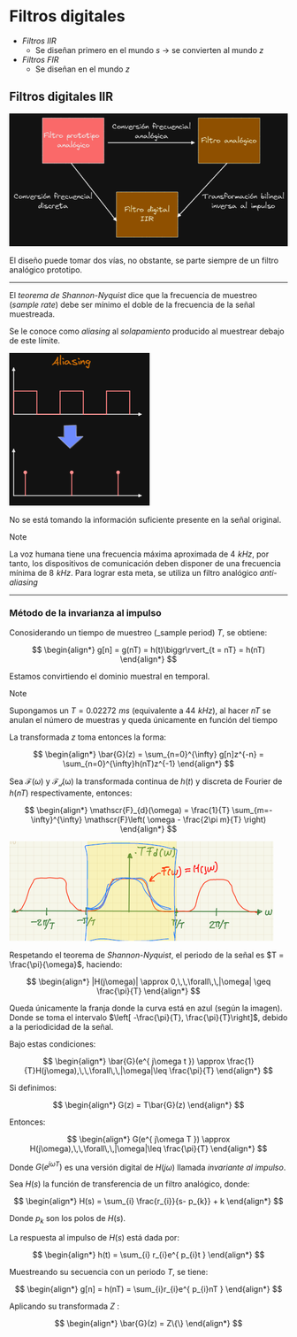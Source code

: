 # Filtros digitales

- _Filtros IIR_
	- Se diseñan primero en el mundo $s$ -> se convierten al mundo $z$
- _Filtros FIR_
	- Se diseñan en el mundo $z$


## Filtros digitales IIR

![](attachments/Pasted%20image%2020230604083109.png)

El diseño puede tomar dos vías, no obstante, se parte siempre de un filtro analógico prototipo.

---

El _teorema de Shannon-Nyquist_ dice que la frecuencia de muestreo (_sample rate_) debe ser mínimo el doble de la frecuencia de la señal muestreada.

Se le conoce como _aliasing_ al _solapamiento_ producido al muestrear debajo de este límite.

![](attachments/Pasted%20image%2020230604085314.png)

No se está tomando la información suficiente presente en la señal original.

>[!Note]
>La voz humana tiene una frecuencia máxima aproximada de $4\,\,kHz$, por tanto, los dispositivos de comunicación deben disponer de una frecuencia mínima de $8\,\,kHz$.
>Para lograr esta meta, se utiliza un filtro analógico _anti-aliasing_

---


### Método de la invarianza al impulso

Conosiderando un tiempo de muestreo (_sample period) $T$, se obtiene:

$$
\begin{align*}
	g[n] = g(nT) = h(t)\biggr\rvert_{t = nT} = h(nT)
\end{align*}
$$

Estamos convirtiendo el dominio muestral en temporal.

>[!Note]
> Supongamos un $T = 0.02272\,\,ms$ (equivalente a $44\,\,kHz$), al hacer $nT$ se anulan el número de muestras y queda únicamente en función del tiempo

La transformada $z$ toma entonces la forma:

$$
\begin{align*}
	\bar{G}(z) = \sum_{n=0}^{\infty} g[n]z^{-n} = \sum_{n=0}^{\infty}h(nT)z^{-1}
\end{align*}
$$

Sea $\mathscr{F}(\omega)$ y $\mathscr{F_{d}(\omega)}$ la transformada continua de $h(t)$ y discreta de Fourier de $h(nT)$ respectivamente, entonces:

$$
\begin{align*}
	\mathscr{F}_{d}(\omega) = \frac{1}{T} \sum_{m=-\infty}^{\infty} \mathscr{F}\left( \omega - \frac{2\pi m}{T} \right)
\end{align*}
$$

![](attachments/Pasted%20image%2020230604084720.png)

Respetando el teorema de _Shannon-Nyquist_, el periodo de la señal es $T = \frac{\pi}{\omega}$, haciendo:

$$
\begin{align*}
	|H(j\omega)| \approx 0,\,\,\forall\,\,|\omega| \geq \frac{\pi}{T}
\end{align*}
$$

Queda únicamente la franja donde la curva está en azul (según la imagen).
Donde se toma el intervalo $\left[ -\frac{\pi}{T}, \frac{\pi}{T}\right]$, debido a la periodicidad de la señal.

Bajo estas condiciones:

$$
\begin{align*}
	\bar{G}(e^{ j\omega t }) \approx \frac{1}{T}H(j\omega),\,\,\forall\,\,|\omega|\leq \frac{\pi}{T}
\end{align*}
$$

Si definimos:

$$
\begin{align*}
	G(z) = T\bar{G}(z)
\end{align*}
$$

Entonces:

$$
\begin{align*}
	G(e^{ j\omega T }) \approx H(j\omega),\,\,\forall\,\,|\omega|\leq \frac{\pi}{T}
\end{align*}
$$

Donde $G(e^{ j\omega T })$ es una versión digital de $H(j\omega)$ llamada _invariante al impulso_.


Sea $H(s)$ la función de transferencia de un filtro analógico, donde:

$$
\begin{align*}
	H(s) = \sum_{i} \frac{r_{i}}{s- p_{k}} + k
\end{align*}
$$

Donde $p_{k}$ son los polos de $H(s)$.

La respuesta al impulso de $H(s)$ está dada por:

$$
\begin{align*}
	h(t) = \sum_{i} r_{i}e^{ p_{i}t }
\end{align*}
$$

Muestreando su secuencia con un periodo $T$, se tiene:

$$
\begin{align*}
	g[n] = h(nT) = \sum_{i}r_{i}e^{ p_{i}nT }
\end{align*}
$$

Aplicando su transformada $Z$ :

$$
\begin{align*}
	\bar{G}(z) = Z\{\}
\end{align*}
$$